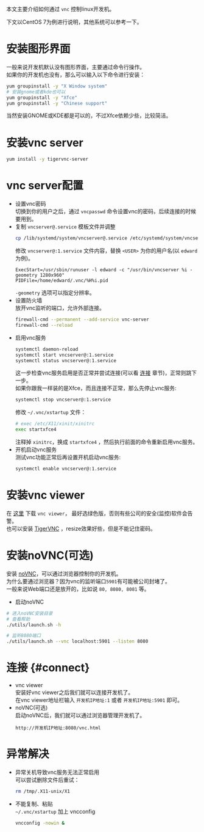 
本文主要介绍如何通过 `vnc` 控制linux开发机。  
<!--more-->

下文以CentOS 7为例进行说明，其他系统可以参考一下。  

# 安装图形界面
一般来说开发机默认没有图形界面，主要通过命令行操作。  
如果你的开发机也没有，那么可以输入以下命令进行安装：  
```sh
yum groupinstall -y "X Window system"
# 安装gnome或者kde也可以
yum groupinstall -y "Xfce"
yum groupinstall -y "Chinese support"
```
当然安装GNOME或KDE都是可以的，不过Xfce依赖少些，比较简洁。  

# 安装vnc server
```sh
yum install -y tigervnc-server
```

# vnc server配置
- 设置vnc密码  
  切换到你的用户之后，通过 `vncpasswd` 命令设置vnc的密码，后续连接的时候要用到。  
- 复制 `vncserver@.service` 模板文件并调整   
  ```sh
  cp /lib/systemd/system/vncserver@.service /etc/systemd/system/vncserver@:1.service
  ```
  修改 `vncserver@:1.service` 文件内容，替换 `<USER>` 为你的用户名(以 `edward` 为例)。  
  ```
  ExecStart=/usr/sbin/runuser -l edward -c "/usr/bin/vncserver %i -geometry 1280x960"
  PIDFile=/home/edward/.vnc/%H%i.pid
  ```
  `-geometry` 选项可以指定分辨率。  
- 设置防火墙  
  放开vnc监听的端口，允许外部连接。  
  ```sh
  firewall-cmd --permanent --add-service vnc-server
  firewall-cmd --reload
  ```
- 启用vnc服务  
  ```sh
  systemctl daemon-reload
  systemctl start vncserver@:1.service
  systemctl status vncserver@:1.service
  ```
  这一步检查vnc服务启用是否正常并尝试连接(可以看 [连接](#connect) 章节)，正常则跳下一步。  
  如果你跟我一样装的是Xfce，而且连接不正常，那么先停止vnc服务:  
  ```sh
  systemctl stop vncserver@:1.service
  ```
  修改 `~/.vnc/xstartup` 文件：  
  ```sh
  # exec /etc/X11/xinit/xinitrc
  exec startxfce4
  ```
  注释掉 `xinitrc`，换成 `startxfce4` ，然后执行前面的命令重新启用vnc服务。  
- 开机启动vnc服务  
  测试vnc功能正常后再设置开机启动vnc服务:  
  ```sh
  systemctl enable vncserver@:1.service
  ```

# 安装vnc viewer
在 [这里](https://www.realvnc.com/en/connect/download/viewer) 下载 `vnc viewer`， 最好选绿色版，否则有些公司的安全(监控)软件会告警。  
也可以安装 [TigerVNC](https://dl.bintray.com/tigervnc/stable/) ，resize效果好些，但是不能记住密码。  

# 安装noVNC(可选)
安装 [noVNC](https://github.com/novnc/noVNC)，可以通过浏览器控制你的开发机。  
为什么要通过浏览器？因为vnc的监听端口`5901`有可能被公司封堵了。  
一般来说Web端口还是放开的，比如说 `80, 8080, 8081` 等。  

- 启动noVNC  
```sh
# 进入noVNC安装目录
# 查看帮助
./utils/launch.sh -h

# 监听8080端口
./utils/launch.sh --vnc localhost:5901 --listen 8080
```

# 连接 {#connect}
- vnc viewer  
  安装好vnc viewer之后我们就可以连接开发机了。  
  在vnc viewer地址栏输入 `开发机IP地址:1` 或者 `开发机IP地址:5901` 即可。  
- noVNC(可选)  
  启动noVNC后，我们就可以通过浏览器管理开发机了。  
  ```
  http://开发机IP地址:8080/vnc.html
  ```

# 异常解决
- 异常关机导致vnc服务无法正常启用  
  可以尝试删除文件后重试：  
  ```sh
  rm /tmp/.X11-unix/X1
  ```
- 不能复制、粘贴  
  `~/.vnc/xstartup` 加上 vncconfig  
  ```sh
  vncconfig -nowin &
  ```
